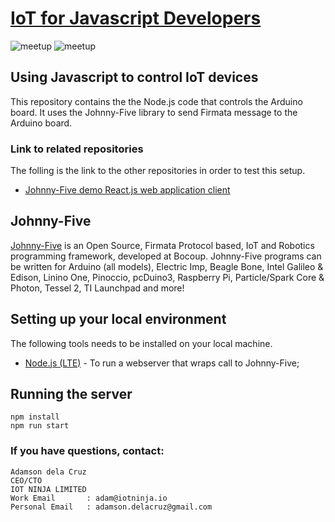 # [IoT for Javascript Developers](https://www.meetup.com/IoT-for-Front-end-developers/)

![meetup][version-badge] ![meetup][meetup-version]

## Using Javascript to control IoT devices
This repository contains the the Node.js code that controls the Arduino board. It uses the Johnny-Five library to send Firmata message to the Arduino board. 

### Link to related repositories
The folling is the link to the other repositories in order to test this setup.

* [Johnny-Five demo React.js web application client](https://github.com/adamsondelacruz/johnny-five-demo)


## Johnny-Five
[Johnny-Five](https://github.com/rwaldron/johnny-five) is an Open Source, Firmata Protocol based, IoT and Robotics programming framework, developed at Bocoup. Johnny-Five programs can be written for Arduino (all models), Electric Imp, Beagle Bone, Intel Galileo & Edison, Linino One, Pinoccio, pcDuino3, Raspberry Pi, Particle/Spark Core & Photon, Tessel 2, TI Launchpad and more!

## Setting up your local environment
The following tools needs to be installed on your local machine.

* [Node.js (LTE)](https://nodejs.org/en/download/) - To run a webserver that wraps call to Johnny-Five;

## Running the server
```
npm install
npm run start
```


### If you have questions, contact:

```
Adamson dela Cruz
CEO/CTO
IOT NINJA LIMITED
Work Email       : adam@iotninja.io
Personal Email   : adamson.delacruz@gmail.com

```
[version-badge]: https://img.shields.io/badge/iot-javascript-blue.svg

[meetup-version]: https://img.shields.io/badge/meetup-02-red.svg